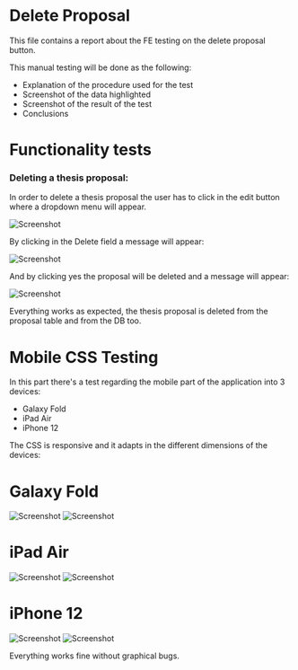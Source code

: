# Delete Proposal

This file contains a report about the FE testing on the delete proposal button.

This manual testing will be done as the following:

- Explanation of the procedure used for the test
- Screenshot of the data highlighted
- Screenshot of the result of the test
- Conclusions

# Functionality tests
### Deleting a thesis proposal: 

In order to delete a thesis proposal the user has to click in the edit button where a dropdown menu will appear. 

![Screenshot](./screenshots/deletebutton.png)

By clicking in the Delete field a message will appear:

![Screenshot](./screenshots/deletemess.png)

And by clicking yes the proposal will be deleted and a message will appear:


![Screenshot](./screenshots/deletesucc.png)

Everything works as expected, the thesis proposal is deleted from the proposal table and from the DB too.




# Mobile CSS Testing

In this part there's a test regarding the mobile part of the application into 3 devices:
- Galaxy Fold
- iPad Air
- iPhone 12

The CSS is responsive and it adapts in the different dimensions of the devices:

# Galaxy Fold

![Screenshot](./screenshots/folddropdown.png)
![Screenshot](./screenshots/foldwarn.png)

# iPad Air

![Screenshot](./screenshots/iPadAirdropdown.png)
![Screenshot](./screenshots/iPadAirwarn.png)

# iPhone 12

![Screenshot](./screenshots/iPhone12dropdown.png)
![Screenshot](./screenshots/iPhone12warn.png)

Everything works fine without graphical bugs.